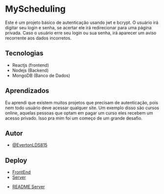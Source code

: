 
# MyScheduling

Este é um projeto básico de autenticação usando jwt e bcrypt. O usuário irá digitar seu login e senha, se acertar ele irá redirecionar para uma página privada. Caso o usuário erre seu login ou sua senha, irá aparecer um aviso recorrente aos dados incorretos.


## Tecnologias

- Reactjs (frontend)
- Nodejs (Backend)
- MongoDB (Banco de Dados)


<!--
## Imagens do projeto

![App Screenshot](https://i.pinimg.com/736x/a3/d2/42/a3d242410678f8a1869268d3f55f297c.jpg)
-->

## Aprendizados

Eu aprendi que existem muitos projetos que precisam de autenticação, pois nem todo usuário deve acessar qualquer site. Um exemplo disso são cursos online, aquelas pessoas que optam em pagar um curso eles recebem um acesso privado. Isso pra mim foi um começo de um grande desafio.


## Autor

- [@EvertonLDS815](https://github.com/EvertonLDS815)


## Deploy

 - [FrontEnd](https://myscheduling-el.netlify.app/login)
 - [Server](https://ag-bay.vercel.app/)
 <!--- [README Front](https://github.com/EvertonLDS815/ag)-->
 - [README Server](https://github.com/EvertonLDS815/ag)

